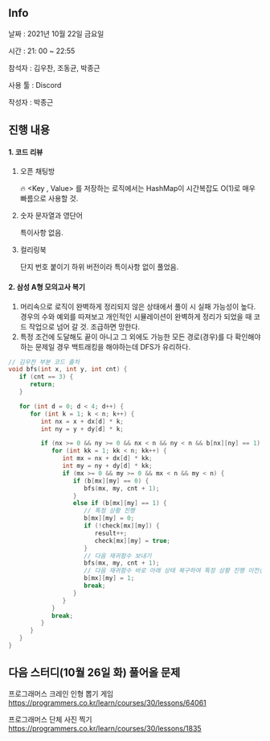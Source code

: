 ## Info

날짜  : 2021년 10월 22일 금요일

시간 : 21: 00 ~  22:55

참석자 : 김우찬, 조동균, 박종근

사용 툴 : Discord

작성자 : 박종근



## 진행 내용

#### 1.  코드 리뷰

1. 오픈 채팅방

   🔥 <Key , Value> 를 저장하는 로직에서는 HashMap이 시간복잡도 O(1)로 매우 빠름으로 사용할 것.

   
   
2. 숫자 문자열과 영단어

   특이사항 없음.

   

3. 컬리링북

   단지 번호 붙이기 하위 버전이라 특이사항 없이 풀었음.

   

#### 2. 삼성 A형 모의고사 복기

1.  머리속으로 로직이 완벽하게 정리되지 않은 상태에서 풀이 시 실패 가능성이 높다. 경우의 수와 예외를 따져보고 개인적인 시뮬레이션이 완벽하게 정리가 되었을 때 코드 작업으로 넘어 갈 것. 조급하면 망한다.
2. 특정 조건에 도달해도 끝이 아니고 그 외에도 가능한 모든 경로(경우)를  다 확인해야하는 문제일 경우 백트래킹을 해야하는데 DFS가 유리하다.

```c++
// 김우찬 부분 코드 출처 
void bfs(int x, int y, int cnt) {
   if (cnt == 3) {
      return;
   }

   for (int d = 0; d < 4; d++) {
      for (int k = 1; k < n; k++) {
         int nx = x + dx[d] * k;
         int ny = y + dy[d] * k;

         if (nx >= 0 && ny >= 0 && nx < n && ny < n && b[nx][ny] == 1) {
            for (int kk = 1; kk < n; kk++) {
               int mx = nx + dx[d] * kk;
               int my = ny + dy[d] * kk;
               if (mx >= 0 && my >= 0 && mx < n && my < n) {
                  if (b[mx][my] == 0) {
                     bfs(mx, my, cnt + 1);
                  }
                  else if (b[mx][my] == 1) {
                     // 특정 상황 진행
                     b[mx][my] = 0;
                     if (!check[mx][my]) {
                        result++;
                        check[mx][my] = true;
                     }
                     // 다음 재귀함수 보내기
                     bfs(mx, my, cnt + 1);
                     // 다음 재귀함수 바로 아래 상태 복구하여 특정 상황 진행 이전상태로 변경
                     b[mx][my] = 1;
                     break;
                  }
               }
            }
            break;
         }
      }
   }
}

```

   



## 다음 스터디(10월 26일 화) 풀어올 문제

프로그래머스 크레인 인형 뽑기 게임 https://programmers.co.kr/learn/courses/30/lessons/64061

프로그래머스 단체 사진 찍기 https://programmers.co.kr/learn/courses/30/lessons/1835
